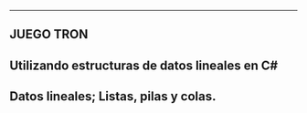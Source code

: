 ----------------------------------------------
JUEGO TRON
----------------------------------------------
Utilizando estructuras de datos lineales en C#
----------------------------------------------
Datos lineales; Listas, pilas y colas.
-----------------------------------------------